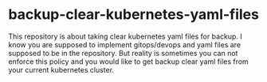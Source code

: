 # backup-clear-kubernetes-yaml-files

This repository is about taking clear kubernetes yaml files for backup.
I know you are supposed to implement gitops/devops and yaml files are supposed to be in the repository.
But reality is sometimes you can not enforce this policy and you would like to get backup clear yaml files from your current kubernetes cluster.


